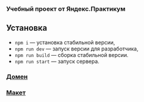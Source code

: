 ### **Учебный проект от Яндекс.Практикум**

## Установка

- `npm i` — установка стабильной версии,
- `npm run dev` — запуск версии для разработчика,
- `npm run build` — сборка стабильной версии.
- `npm run start` — запуск сервера.

### **[Домен](https://62be29755d283a0009a7d32d--unique-rabanadas-e4d011.netlify.app/)**
### **[Макет](https://www.figma.com/file/A5rrabgmBY02MkQxga0OWB/chat?node-id=1%3A600)**

